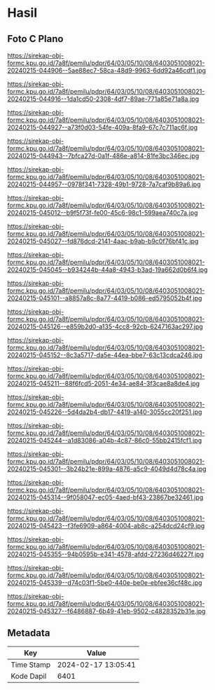 # Hasil

## Foto C Plano

https://sirekap-obj-formc.kpu.go.id/7a8f/pemilu/pdpr/64/03/05/10/08/6403051008021-20240215-044906--5ae88ec7-58ca-48d9-9963-6dd92a46cdf1.jpg

https://sirekap-obj-formc.kpu.go.id/7a8f/pemilu/pdpr/64/03/05/10/08/6403051008021-20240215-044916--1da1cd50-2308-4df7-89ae-771a85e71a8a.jpg

https://sirekap-obj-formc.kpu.go.id/7a8f/pemilu/pdpr/64/03/05/10/08/6403051008021-20240215-044927--a73f0d03-54fe-409a-8fa9-67c7c711ac6f.jpg

https://sirekap-obj-formc.kpu.go.id/7a8f/pemilu/pdpr/64/03/05/10/08/6403051008021-20240215-044943--7bfca27d-0a1f-486e-a814-81fe3bc346ec.jpg

https://sirekap-obj-formc.kpu.go.id/7a8f/pemilu/pdpr/64/03/05/10/08/6403051008021-20240215-044957--0978f341-7328-49b1-9728-7a7caf9b89a6.jpg

https://sirekap-obj-formc.kpu.go.id/7a8f/pemilu/pdpr/64/03/05/10/08/6403051008021-20240215-045012--b9f5f73f-fe00-45c6-98c1-599aea740c7a.jpg

https://sirekap-obj-formc.kpu.go.id/7a8f/pemilu/pdpr/64/03/05/10/08/6403051008021-20240215-045027--fd876dcd-2141-4aac-b9ab-b9c0f76bf41c.jpg

https://sirekap-obj-formc.kpu.go.id/7a8f/pemilu/pdpr/64/03/05/10/08/6403051008021-20240215-045045--b934244b-44a8-4943-b3ad-19a662d0b6f4.jpg

https://sirekap-obj-formc.kpu.go.id/7a8f/pemilu/pdpr/64/03/05/10/08/6403051008021-20240215-045101--a8857a8c-8a77-4419-b086-ed5795052b4f.jpg

https://sirekap-obj-formc.kpu.go.id/7a8f/pemilu/pdpr/64/03/05/10/08/6403051008021-20240215-045126--e859b2d0-a135-4cc8-92cb-6247163ac297.jpg

https://sirekap-obj-formc.kpu.go.id/7a8f/pemilu/pdpr/64/03/05/10/08/6403051008021-20240215-045152--8c3a5717-da5e-44ea-bbe7-63c13cdca246.jpg

https://sirekap-obj-formc.kpu.go.id/7a8f/pemilu/pdpr/64/03/05/10/08/6403051008021-20240215-045211--88f6fcd5-2051-4e34-ae84-3f3cae8a8de4.jpg

https://sirekap-obj-formc.kpu.go.id/7a8f/pemilu/pdpr/64/03/05/10/08/6403051008021-20240215-045226--5d4da2b4-db17-4419-a140-3055cc20f251.jpg

https://sirekap-obj-formc.kpu.go.id/7a8f/pemilu/pdpr/64/03/05/10/08/6403051008021-20240215-045244--a1d83086-a04b-4c87-86c0-55bb2415fcf1.jpg

https://sirekap-obj-formc.kpu.go.id/7a8f/pemilu/pdpr/64/03/05/10/08/6403051008021-20240215-045301--3b24b21e-899a-4876-a5c9-4049d4d78c4a.jpg

https://sirekap-obj-formc.kpu.go.id/7a8f/pemilu/pdpr/64/03/05/10/08/6403051008021-20240215-045314--9f058047-ec05-4aed-bf43-23867be32461.jpg

https://sirekap-obj-formc.kpu.go.id/7a8f/pemilu/pdpr/64/03/05/10/08/6403051008021-20240215-045423--f3fe6909-a864-4004-ab8c-a254dcd24cf9.jpg

https://sirekap-obj-formc.kpu.go.id/7a8f/pemilu/pdpr/64/03/05/10/08/6403051008021-20240215-045355--94b0595b-e341-4578-afdd-27236d46227f.jpg

https://sirekap-obj-formc.kpu.go.id/7a8f/pemilu/pdpr/64/03/05/10/08/6403051008021-20240215-045339--d74c03f1-5be0-440e-be0e-ebfee36cf48c.jpg

https://sirekap-obj-formc.kpu.go.id/7a8f/pemilu/pdpr/64/03/05/10/08/6403051008021-20240215-045327--f6486887-6b49-41eb-9502-c4828352b31e.jpg


## Metadata

| Key        | Value               |
| ---------- | ------------------- |
| Time Stamp | 2024-02-17 13:05:41 |
| Kode Dapil | 6401                |



